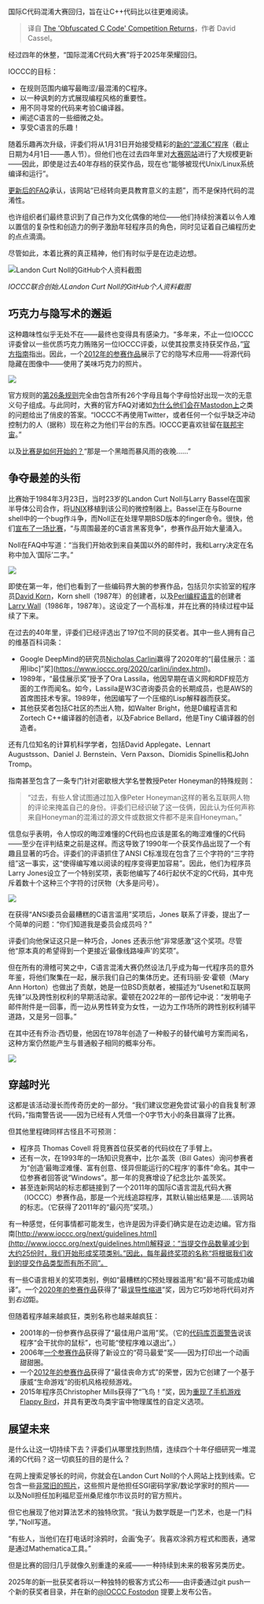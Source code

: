 
<!--
title: “混淆C代码”大赛回归
cover: https://cdn.thenewstack.io/media/2024/11/c7e3eb34-c-safety.jpg
-->

国际C代码混淆大赛回归，旨在让C++代码比以往更难阅读。

> 译自 [The 'Obfuscated C Code' Competition Returns](https://thenewstack.io/the-obfuscated-c-code-competition-returns/)，作者 David Cassel。

经过四年的休整，“国际混淆C代码大赛”将于2025年荣耀回归。

IOCCC的目标：

- 在规则范围内编写最晦涩/最混淆的C程序。
- 以一种讽刺的方式展现编程风格的重要性。
- 用不同寻常的代码来考验C编译器。
- 阐述C语言的一些细微之处。
- 享受C语言的乐趣！

随着乐趣再次升级，评委们将从1月31日开始接受精彩的[新的“混淆C”程序](https://thenewstack.io/a-tradition-continues-the-international-obfuscated-c-code-contest/)（截止日期为4月1日——愚人节）。但他们也在过去四年里对[大赛网站](http://www.ioccc.org/)进行了大规模更新——因此，即使是过去40年存档的获奖作品，现在也“能够被现代Unix/Linux系统编译和运行”。

[更新后的FAQ](http://www.ioccc.org/faq.html)承认，该网站“已经转向更具教育意义的主题”，而不是保持代码的混淆性。

也许组织者们最终意识到了自己作为文化偶像的地位——他们持续扮演着以令人难以置信的复杂性和创造力的例子激励年轻程序员的角色，同时见证着自己编程历史的点点滴滴。

尽管如此，本着比赛的真正精神，他们有时似乎是在边走边想。

![Landon Curt Noll的GitHub个人资料截图](https://cdn.thenewstack.io/media/2025/01/a5947686-screenshot-from-landon-curt-nolls-github-profile.png)

*IOCCC联合创始人Landon Curt Noll的GitHub个人资料截图*

## 巧克力与隐写术的邂逅

这种趣味性似乎无处不在——最终也变得具有感染力。“多年来，不止一位IOCCC评委曾以一些优质巧克力贿赂另一位IOCCC评委，以使其投票支持获奖作品，”[官方指南](http://www.ioccc.org/next/guidelines.html)指出。因此，一个[2012年的参赛作品](http://www.ioccc.org/2012/vik/index.html)展示了它的隐写术应用——将源代码隐藏在图像中——使用了美味巧克力的照片。

![](https://cdn.thenewstack.io/media/2025/01/65194eef-chocolate.png)

官方规则的[第26条规则](http://www.ioccc.org/next/rules.html#rule26)完全由包含所有26个字母且每个字母恰好出现一次的无意义句子组成。与此同时，大赛的官方FAQ对诸如[为什么他们会在Mastodon上](http://www.ioccc.org/faq.html#try_mastodon)之类的问题给出了俏皮的答案。“IOCCC不再使用Twitter，或者任何一个似乎缺乏冲动控制力的人（据称）现在称之为他们平台的东西。IOCCC更喜欢驻留在[联邦宇宙](https://fediverse.info/)。”

以及[比赛是如何开始的？](http://www.ioccc.org/faq.html#ioccc_start)“那是一个黑暗而暴风雨的夜晚……”

## 争夺最差的头衔

比赛始于1984年3月23日，当时23岁的Landon Curt Noll与Larry Bassel在国家半导体公司合作，将[UNIX](https://thenewstack.io/unix-creator-ken-thompson-to-keynote-scale-conference/)移植到该公司的微控制器上。Bassel正在与Bourne shell中的一个bug作斗争，而Noll正在处理早期BSD版本的finger命令。很快，他们[宣布了一场比赛](https://groups.google.com/g/net.lang.c/c/lx-TAuEyeRI/m/HdOOnNx6LC0J?hl=en)，“与周围最差的C语言黑客竞争”，参赛作品开始大量涌入。

Noll在FAQ中写道：“当我们开始收到来自美国以外的邮件时，我和Larry决定在名称中加入‘国际’二字。”

![](https://cdn.thenewstack.io/media/2025/01/ba8a9064-screenshot-of-home-page-for-obfuscated-c-competition-contributor-oscar-toledo-g.png)

即使在第一年，他们也看到了一些编码界大腕的参赛作品，包括贝尔实验室的程序员[David Korn](https://en.wikipedia.org/wiki/David_Korn_(computer_scientist))，Korn shell（1987年）的创建者，以及[Perl编程语言](https://thenewstack.io/week-programming-renaming-perl-save-terminal-unpopularity/)的创建者[Larry Wall](https://en.wikipedia.org/wiki/Larry_Wall)（1986年，1987年）。这设定了一个高标准，并在比赛的持续过程中延续了下来。

在过去的40年里，评委们已经评选出了197位不同的获奖者。其中一些人拥有自己的维基百科词条：

- Google DeepMind的研究员[Nicholas Carlini](https://en.wikipedia.org/wiki/Nicholas_Carlini)赢得了2020年的“[最佳展示：滥用libc]”奖](https://www.ioccc.org/2020/carlini/index.html)。
- 1989年，“最佳展示奖”授予了Ora Lassila，他因早期在语义网和RDF规范方面的工作而闻名。如今，Lassila是W3C咨询委员会的长期成员，也是AWS的首席图技术专家。1989年，他因编写了一个压缩的Lisp解释器而获奖。
- 其他获奖者包括C社区的杰出人物，如Walter Bright，他是D编程语言和Zortech C++编译器的创造者，以及Fabrice Bellard，他是Tiny C编译器的创造者。

还有几位知名的计算机科学学者，包括David Applegate、Lennart Augustsson、Daniel J. Bernstein、Vern Paxson、Diomidis Spinellis和John Tromp。

指南甚至包含了一条专门针对密歇根大学名誉教授Peter Honeyman的特殊规则：

> “过去，有些人曾试图通过加入像Peter Honeyman这样的著名互联网人物的评论来掩盖自己的身份。评委们已经识破了这一伎俩，因此认为任何声称来自Honeyman的混淆过的源文件或数据文件都不是来自Honeyman。”

信息似乎表明，令人惊叹的晦涩难懂的C代码也应该是匿名的晦涩难懂的C代码——至少在评判结束之前是这样。而这导致了1990年一个获奖作品出现了一个有趣且显著的巧合。评委们的评语抓住了ANSI C标准现在包含了三个字符的“三字符组”这一事实，这“使得编写难以阅读的程序变得更加容易”。因此，他们为程序员Larry Jones设立了一个特别奖项，表彰他编写了46行起伏不定的C代码，其中充斥着数十个这种三个字符的讨厌物（大多是问号）。

![](https://cdn.thenewstack.io/media/2025/01/e861b173-some-code-from-larry-jones-winning-entry-in-obfuscated-c-code-competition-1990.png)

在获得“ANSI委员会最糟糕的C语言滥用”奖项后，Jones 联系了评委，提出了一个简单的问题：“你们知道我是委员会成员吗？”

评委们向他保证这只是一种巧合，Jones 还表示他“非常感激”这个奖项。尽管他“原本真的希望得到一个更接近‘最像线路噪声’的奖项”。

但在所有的滑稽可笑之中，C语言混淆大赛仍然设法几乎成为每一代程序员的意外年鉴，将他们聚集在一起，展示我们自己的集体历史。还有玛丽·安·霍顿（Mary Ann Horton）也做出了贡献，她是一位BSD贡献者，被描述为“Usenet和互联网先锋”以及跨性别权利的早期活动家。霍顿在2022年的一部传记中说：“发明电子邮件附件是一回事，而一边从男性转变为女性，一边为工作场所的跨性别权利铺平道路，又是另一回事。”

在其中还有乔治·西切曼，他因在1978年创造了一种骰子的替代编号方案而闻名，这种方案仍然能产生与普通骰子相同的概率分布。

![](https://cdn.thenewstack.io/media/2025/01/3db2db25-screenshot-of-sicherman_dice-of-creative-commons-image-on-wikipedia-user-belbury-editing-original-dice-by-steaphan-greene.png)

## 穿越时光

这都是该活动漫长而传奇历史的一部分。“我们建议您避免尝试‘最小的自我复制’源代码，”指南警告说——因为已经有人凭借一个0字节大小的条目赢得了比赛。

但其他里程碑同样古怪且不可预测：

- 程序员 Thomas Covell 将竞赛首位获奖者的代码纹在了手臂上。
- 还有一次，在1993年的一场知识竞赛中，比尔·盖茨（Bill Gates）询问参赛者为“创造‘最晦涩难懂、富有创意、怪异但能运行的C程序’的事件”命名。其中一位参赛者回答说“Windows”。那一年的竞赛增设了纪念比尔·盖茨奖。
- 甚至连新网站的标志都链接到了一个2011年的国际C语言混乱代码大赛（IOCCC）参赛作品，那是一个光线追踪程序，其默认输出结果是……该网站的标志。（它获得了2011年的“最闪亮”奖项。）

有一种感觉，任何事情都可能发生，也许是因为评委们确实是在边走边编。官方指南[http://www.ioccc.org/next/guidelines.html](http://www.ioccc.org/next/guidelines.html)解释说：“当提交作品数量减少到大约25份时，我们开始形成奖项类别。”因此，每年最终奖项的名称“将根据我们收到的提交作品类型而有所不同”。

有一些C语言相关的奖项类别，例如“最糟糕的C预处理器滥用”和“最不可能成功编译”。一个[2020年的参赛作品](http://www.ioccc.org/2020/tsoj/index.html)获得了“最[误导性缩进](https://github.com/ioccc-src/winner/blob/master/2020/tsoj/prog.c)”奖，因为它巧妙地将代码对齐到*右边*距。

但随着程序越来越疯狂，类别名称也越来越疯狂：

- 2001年的一份参赛作品获得了“最佳用户滥用”奖。（它的[代码库页面警告](http://www.ioccc.org/2001/rosten/index.html)说该程序“会干扰你的鼠标”，也可能“使程序难以退出”。）
- 2006年[一个参赛作品](http://www.ioccc.org/2006/sloane/index.html)获得了新设立的“荷马最爱”奖——因为打印出一个动画甜甜圈。
- 一个[2012年的参赛作品](http://www.ioccc.org/2012/dlowe/index.html)获得了“最佳丧命方式”的荣誉，因为它创建了一个基于康威“生命游戏”的街机风格视频游戏。
- 2015年程序员Christopher Mills获得了“飞鸟！”奖，因为[重现了手机游戏Flappy Bird](http://www.ioccc.org/2015/mills1/index.html)，并具有更改鸟类宇宙中物理属性的自定义选项。

## 展望未来

是什么让这一切持续下去？评委们从哪里找到热情，连续四个十年仔细研究一堆混淆的C代码？这一切疯狂的目的是什么？

在网上搜索足够长的时间，你就会在Landon Curt Noll的个人网站上找到线索。它包含一些[非常旧的照片](http://www.isthe.com/chongo/pictures.html)，这些照片是他担任SGI密码学家/数论学家时的照片——以及Noll担任加利福尼亚州桑尼维尔市议员时的官方照片。

但它也展现了他对算法艺术的独特欣赏。“我认为数学既是一门艺术，也是一门科学，”Noll写道。

“有些人，当他们在打电话时涂鸦时，会画‘兔子’。我喜欢涂鸦方程式和图表，通常是通过Mathematica工具。”

但是比赛的回归几乎就像久别重逢的亲戚——一种持续到未来的极客另类历史。

2025年的新一批获奖者将以一种独特的极客方式公布——由评委通过git push一个新的获奖者目录，并在新的[@IOCCC Fostodon](https://fosstodon.org/@ioccc) 提要上发布公告。
